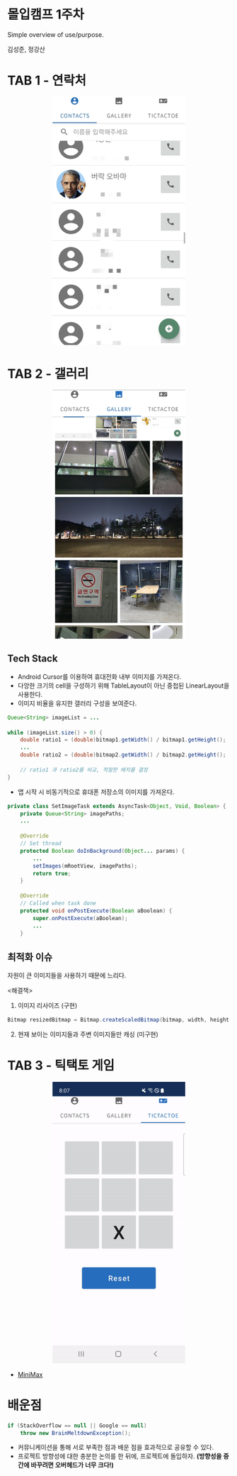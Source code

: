 # 몰입캠프 1주차

Simple overview of use/purpose.

김성준, 정강산

# TAB 1 - 연락처

<p align="center"><img src="./readme_res/tab1.jpg" width=300px></p>

# TAB 2 - 갤러리

<p align="center"><img src="./readme_res/tab2.jpg" width=300px></p>

## **Tech Stack**

- Android Cursor를 이용하여 휴대전화 내부 이미지를 가져온다.
- 다앙한 크기의 cell을 구성하기 위해 TableLayout이 아닌 중첩된 LinearLayout을 사용한다.
- 이미지 비율을 유지한 갤러리 구성을 보여준다.

```java
Queue<String> imageList = ...

while (imageList.size() > 0) {
    double ratio1 = (double)bitmap1.getWidth() / bitmap1.getHeight();
    ...
    double ratio2 = (double)bitmap2.getWidth() / bitmap2.getHeight();

    // ratio1 과 ratio2를 비교, 적절한 배치를 결정
}

```

- 앱 시작 시 비동기적으로 휴대폰 저장소의 이미지를 가져온다.

```java
private class SetImageTask extends AsyncTask<Object, Void, Boolean> {
    private Queue<String> imagePaths;
    ...

    @Override
    // Set thread
    protected Boolean doInBackground(Object... params) {
        ...
        setImages(mRootView, imagePaths);
        return true;
    }

    @Override
    // Called when task done
    protected void onPostExecute(Boolean aBoolean) {
        super.onPostExecute(aBoolean);
        ...
    }
```

## **최적화 이슈**

자원이 큰 이미지들을 사용하기 때문에 느리다.

<해결책>

1. 이미지 리사이즈 (구현)

```java
Bitmap resizedBitmap = Bitmap.createScaledBitmap(bitmap, width, height, false);
```

2. 현재 보이는 이미지들과 주변 이미지들만 캐싱 (미구현)

# TAB 3 - 틱택토 게임

<p align="center"><img src="./readme_res/tab3.gif" width=300px></p>

- [MiniMax](https://en.wikipedia.org/wiki/Minimax)

# 배운점

```java
if (StackOverflow == null || Google == null)
    throw new BrainMeltdownException();
```

- 커뮤니케이션을 통해 서로 부족한 점과 배운 점을 효과적으로 공유할 수 있다.
- 프로젝트 방향성에 대한 충분한 논의를 한 뒤에, 프로젝트에 돌입하자. **(방향성을 중간에 바꾸려면 오버헤드가 너무 크다!)**
